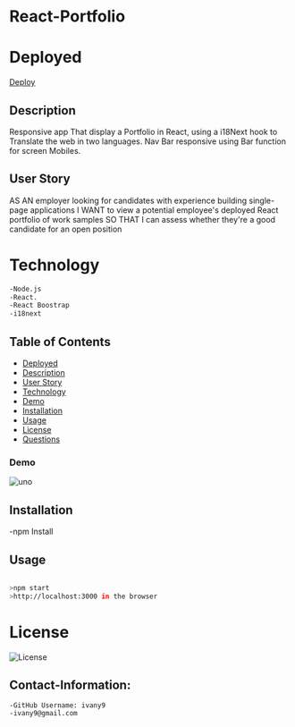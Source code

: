 # React-Portfolio 


# Deployed 
<a href="https://ivany9.github.io/reactPortfolio/">Deploy</a>

## Description

Responsive app That display a Portfolio in React, using  a i18Next hook  to Translate the web in two languages.
Nav Bar responsive using Bar function for screen Mobiles.


## User Story

AS AN employer looking for candidates with experience building single-page applications
I WANT to view a potential employee's deployed React portfolio of work samples
SO THAT I can assess whether they're a good candidate for an open position


 # Technology


```bash
-Node.js
-React.
-React Boostrap
-i18next
```


## Table of Contents

- [Deployed](#Deployed)
- [Description](#Description)
- [User Story](#User-Story)
- [Technology](#technology)
- [Demo](#Demo)
- [Installation](#installation)
- [Usage](#Usage)
- [License](#license)
- [Questions](#Contact-Information)  


### Demo



![uno](https://user-images.githubusercontent.com/83906297/144368779-e576d1a1-8e48-4b33-ae9d-2ea87c2b1a6f.gif)

## Installation

-npm Install


## Usage
 
 ```bash

>npm start
>http://localhost:3000 in the browser

```




# License 
![License](https://img.shields.io/badge/License-MIT-blue.svg "License Badge")  



## Contact-Information:

    -GitHub Username: ivany9
    -ivany9@gmail.com
